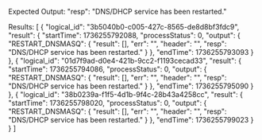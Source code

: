 Expected Output: "resp": "DNS/DHCP service has been restarted."

Results:
[
    {
        "logical_id": "3b5040b0-c005-427c-8565-de8d8bf3fdc9",
        "result": {
            "startTime": 1736255792088,
            "processStatus": 0,
            "output": {
                "RESTART_DNSMASQ": {
                    "result": [],
                    "err": "",
                    "header": "",
                    "resp": "DNS/DHCP service has been restarted."
                }
            },
            "endTime": 1736255793093
        }
    },
    {
        "logical_id": "01d7f9ad-d0e4-421b-9cc2-f1193cecad33",
        "result": {
            "startTime": 1736255794086,
            "processStatus": 0,
            "output": {
                "RESTART_DNSMASQ": {
                    "result": [],
                    "err": "",
                    "header": "",
                    "resp": "DNS/DHCP service has been restarted."
                }
            },
            "endTime": 1736255795090
        }
    },
    {
        "logical_id": "38b0239a-f1f5-4d1b-9f4c-28b43a4258cc",
        "result": {
            "startTime": 1736255798020,
            "processStatus": 0,
            "output": {
                "RESTART_DNSMASQ": {
                    "result": [],
                    "err": "",
                    "header": "",
                    "resp": "DNS/DHCP service has been restarted."
                }
            },
            "endTime": 1736255799023
        }
    }
]

